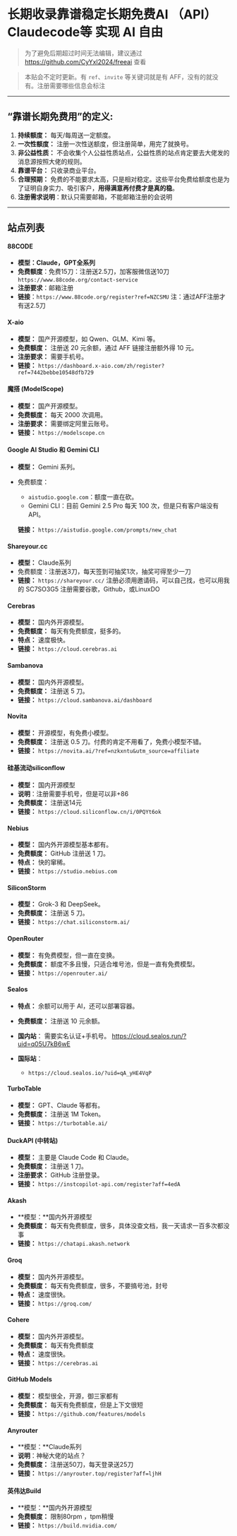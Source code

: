 # 长期收录靠谱稳定长期免费AI （API）Claudecode等 实现 AI 自由

> 为了避免后期超过时间无法编辑，建议通过 https://github.com/CyYxl2024/freeai 查看

> 本贴会不定时更新。有 `ref`、`invite` 等关键词就是有 AFF，没有的就没有。注册需要哪些信息会标注

---

## **“靠谱长期免费用”的定义:**

1.  **持续额度：** 每天/每周送一定额度。
2.  **一次性额度：** 注册一次性送额度，但注册简单，用完了就换号。
3.  **非公益性质：** 不会收集个人公益性质站点，公益性质的站点肯定要去大佬发的消息源按照大佬的规则。
4.  **靠谱平台：** 只收录商业平台。
5.  **合理预期：** 免费的不能要求太高，只是相对稳定。这些平台免费给额度也是为了证明自身实力、吸引客户，**用得满意再付费才是真的稳**。
6.  **注册需求说明**：默认只需要邮箱，不能邮箱注册的会说明

---

## **站点列表**

#### 88CODE

* **模型：Claude，GPT全系列**
* **免费额度**：免费15刀：注册送2.5刀，加客服微信送10刀 `https://www.88code.org/contact-service`
* **注册要求**：邮箱注册
* **链接**：`https://www.88code.org/register?ref=NZCSMU` 注：通过AFF注册才有送2.5刀

#### **X-aio**

- **模型：** 国产开源模型，如 Qwen、GLM、Kimi 等。
- **免费额度：** 注册送 20 元余额，通过 AFF 链接注册额外得 10 元。
- **注册要求：** 需要手机号。
- **链接：** `https://dashboard.x-aio.com/zh/register?ref=7442bebbe10548dfb729`

#### **魔搭 (ModelScope)**

- **模型：** 国产开源模型。
- **免费额度：** 每天 2000 次调用。
- **注册要求：** 需要绑定阿里云账号。
- **链接：** `https://modelscope.cn`

#### **Google AI Studio 和 Gemini CLI**

- **模型：** Gemini 系列。

- 免费额度：

  - `aistudio.google.com`：额度一直在砍。
  - Gemini CLI：目前 Gemini 2.5 Pro 每天 100 次，但是只有客户端没有 API。

  **链接：** `https://aistudio.google.com/prompts/new_chat`

#### Shareyour.cc

- **模型：** Claude系列
- 免费额度：注册送3刀，每天签到可抽奖1次，抽奖可得至少一刀
- **链接：** `https://shareyour.cc/` 注册必须用邀请码，可以自己找，也可以用我的 SC7SO3G5 注册需要谷歌，Github，或LinuxDO

#### **Cerebras**

- **模型：** 国内外开源模型。
- **免费额度：** 每天有免费额度，挺多的。
- **特点：** 速度极快。
- **链接：** `https://cloud.cerebras.ai`

#### **Sambanova**

- **模型：** 国内外开源模型。
- **免费额度：** 注册送 5 刀。
- **链接：** `https://cloud.sambanova.ai/dashboard`

#### **Novita**

- **模型：** 开源模型，有免费小模型。
- **免费额度：** 注册送 0.5 刀。付费的肯定不用看了，免费小模型不错。
- **链接：** `https://novita.ai/?ref=nzkxntu&utm_source=affiliate`

#### 硅基流动siliconflow

- **模型：** 国内开源模型
- **说明**：注册需要手机号，但是可以非+86
- **免费额度：**  注册送14元
- **链接：** `https://cloud.siliconflow.cn/i/0PQYt6ok`

#### **Nebius**

- **模型：** 国内外开源模型基本都有。
- **免费额度：** GitHub 注册送 1 刀。
- **特点：** 快的窜稀。
- **链接：** `https://studio.nebius.com`

#### **SiliconStorm**

- **模型：** Grok-3 和 DeepSeek。
- **免费额度：** 注册送 5 刀。
- **链接：** `https://chat.siliconstorm.ai/`

#### **OpenRouter**

- **模型：** 有免费模型，但一直在变换。
- **免费额度：** 额度不多且慢，只适合堆号池，但是一直有免费模型。
- **链接：** `https://openrouter.ai/`

#### **Sealos**

- **特点：** 余额可以用于 AI，还可以部署容器。
- **免费额度：** 注册送 10 元余额。
- **国内站**： 需要实名认证+手机号。 https://cloud.sealos.run/?uid=q05U7kB6wE

- **国际站**：
  - `https://cloud.sealos.io/?uid=qA_yHE4VqP`

#### **TurboTable**

- **模型：** GPT、Claude 等都有。
- **免费额度：** 注册送 1M Token。
- **链接：** `https://turbotable.ai/`

#### **DuckAPI (中转站)**

- **模型：** 主要是 Claude Code 和 Claude。
- **免费额度：** 注册送 1 刀。
- **注册要求：** GitHub 注册登录。
- **链接：** `https://instcopilot-api.com/register?aff=4edA`

#### Akash

- **模型：**国内外开源模型
- **免费额度：** 每天有免费额度，很多，具体没查文档，我一天请求一百多次都没事
- **链接：** `https://chatapi.akash.network`

#### **Groq**

- **模型：** 国内外开源模型。
- **免费额度：** 每天有免费额度，很多，不要搞号池，封号
- **特点：** 速度很快。
- **链接：** `https://groq.com/`

#### **Cohere**

- **模型：** 国内外开源模型。
- **免费额度：**  每天有免费额度
- **特点：** 速度很快。
- **链接：** `https://cerebras.ai`

#### **GitHub Models**

- **模型：** 模型很全，开源，御三家都有
- **免费额度：**  每天有免费额度，但是上下文很短
- **链接：** `https://github.com/features/models`

#### Anyrouter

- **模型：**Claude系列
- **说明**：神秘大佬的站点？
- **免费额度：**  注册送50刀，每天登录送25刀
- **链接：** `https://anyrouter.top/register?aff=ljhH`

#### 英伟达Build

- **模型：**国内外开源模型
- **免费额度：**  限制80rpm ，tpm稍慢
- **链接：** `https://build.nvidia.com/`
